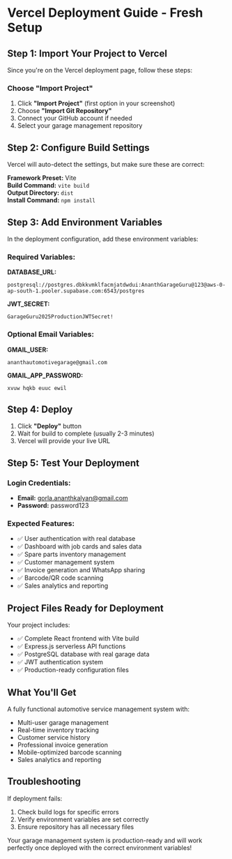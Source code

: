 # Vercel Deployment Guide - Fresh Setup

## Step 1: Import Your Project to Vercel

Since you're on the Vercel deployment page, follow these steps:

### Choose "Import Project"
1. Click **"Import Project"** (first option in your screenshot)
2. Choose **"Import Git Repository"**
3. Connect your GitHub account if needed
4. Select your garage management repository

## Step 2: Configure Build Settings

Vercel will auto-detect the settings, but make sure these are correct:

**Framework Preset:** Vite  
**Build Command:** `vite build`  
**Output Directory:** `dist`  
**Install Command:** `npm install`

## Step 3: Add Environment Variables

In the deployment configuration, add these environment variables:

### Required Variables:

**DATABASE_URL:**
```
postgresql://postgres.dbkkvmklfacmjatdwdui:AnanthGarageGuru@123@aws-0-ap-south-1.pooler.supabase.com:6543/postgres
```

**JWT_SECRET:**
```
GarageGuru2025ProductionJWTSecret!
```

### Optional Email Variables:
**GMAIL_USER:**
```
ananthautomotivegarage@gmail.com
```

**GMAIL_APP_PASSWORD:**
```
xvuw hqkb euuc ewil
```

## Step 4: Deploy

1. Click **"Deploy"** button
2. Wait for build to complete (usually 2-3 minutes)
3. Vercel will provide your live URL

## Step 5: Test Your Deployment

### Login Credentials:
- **Email:** gorla.ananthkalyan@gmail.com
- **Password:** password123

### Expected Features:
- ✅ User authentication with real database
- ✅ Dashboard with job cards and sales data
- ✅ Spare parts inventory management
- ✅ Customer management system
- ✅ Invoice generation and WhatsApp sharing
- ✅ Barcode/QR code scanning
- ✅ Sales analytics and reporting

## Project Files Ready for Deployment

Your project includes:
- ✅ Complete React frontend with Vite build
- ✅ Express.js serverless API functions
- ✅ PostgreSQL database with real garage data
- ✅ JWT authentication system
- ✅ Production-ready configuration files

## What You'll Get

A fully functional automotive service management system with:
- Multi-user garage management
- Real-time inventory tracking
- Customer service history
- Professional invoice generation
- Mobile-optimized barcode scanning
- Sales analytics and reporting

## Troubleshooting

If deployment fails:
1. Check build logs for specific errors
2. Verify environment variables are set correctly
3. Ensure repository has all necessary files

Your garage management system is production-ready and will work perfectly once deployed with the correct environment variables!